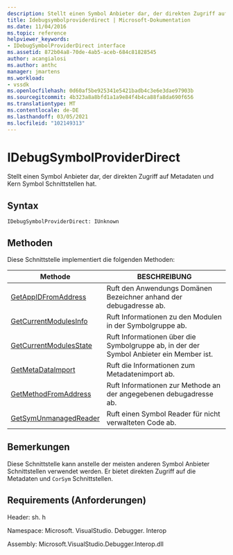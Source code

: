```yaml
---
description: Stellt einen Symbol Anbieter dar, der direkten Zugriff auf Metadaten und Kern Symbol Schnittstellen hat.
title: Idebugsymbolproviderdirect | Microsoft-Dokumentation
ms.date: 11/04/2016
ms.topic: reference
helpviewer_keywords:
- IDebugSymbolProviderDirect interface
ms.assetid: 872b04a8-70de-4ab5-aceb-684c81828545
author: acangialosi
ms.author: anthc
manager: jmartens
ms.workload:
- vssdk
ms.openlocfilehash: 0d60af5be925341e5421badb4c3e6e3dae97903b
ms.sourcegitcommit: 4b323a8a8bfd1a1a9e84f4b4ca88fa8da690f656
ms.translationtype: MT
ms.contentlocale: de-DE
ms.lasthandoff: 03/05/2021
ms.locfileid: "102149313"
---
```

# <a name="idebugsymbolproviderdirect"></a>IDebugSymbolProviderDirect
Stellt einen Symbol Anbieter dar, der direkten Zugriff auf Metadaten und Kern Symbol Schnittstellen hat.

## <a name="syntax"></a>Syntax

```
IDebugSymbolProviderDirect: IUnknown
```

## <a name="methods"></a>Methoden
 Diese Schnittstelle implementiert die folgenden Methoden:

|Methode|BESCHREIBUNG|
|------------|-----------------|
|[GetAppIDFromAddress](../../../extensibility/debugger/reference/idebugsymbolproviderdirect-getappidfromaddress.md)|Ruft den Anwendungs Domänen Bezeichner anhand der debugadresse ab.|
|[GetCurrentModulesInfo](../../../extensibility/debugger/reference/idebugsymbolproviderdirect-getcurrentmodulesinfo.md)|Ruft Informationen zu den Modulen in der Symbolgruppe ab.|
|[GetCurrentModulesState](../../../extensibility/debugger/reference/idebugsymbolproviderdirect-getcurrentmodulesstate.md)|Ruft Informationen über die Symbolgruppe ab, in der der Symbol Anbieter ein Member ist.|
|[GetMetaDataImport](../../../extensibility/debugger/reference/idebugsymbolproviderdirect-getmetadataimport.md)|Ruft die Informationen zum Metadatenimport ab.|
|[GetMethodFromAddress](../../../extensibility/debugger/reference/idebugsymbolproviderdirect-getmethodfromaddress.md)|Ruft Informationen zur Methode an der angegebenen debugadresse ab.|
|[GetSymUnmanagedReader](../../../extensibility/debugger/reference/idebugsymbolproviderdirect-getsymunmanagedreader.md)|Ruft einen Symbol Reader für nicht verwalteten Code ab.|

## <a name="remarks"></a>Bemerkungen
 Diese Schnittstelle kann anstelle der meisten anderen Symbol Anbieter Schnittstellen verwendet werden. Er bietet direkten Zugriff auf die Metadaten und `CorSym` Schnittstellen.

## <a name="requirements"></a>Requirements (Anforderungen)
 Header: sh. h

 Namespace: Microsoft. VisualStudio. Debugger. Interop

 Assembly: Microsoft.VisualStudio.Debugger.Interop.dll
